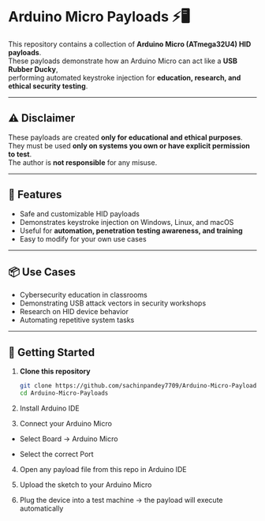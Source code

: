 # Arduino Micro Payloads ⚡🖥️

This repository contains a collection of **Arduino Micro (ATmega32U4) HID payloads**.  
These payloads demonstrate how an Arduino Micro can act like a **USB Rubber Ducky**,  
performing automated keystroke injection for **education, research, and ethical security testing**.

---

## ⚠️ Disclaimer
These payloads are created **only for educational and ethical purposes**.  
They must be used **only on systems you own or have explicit permission to test**.  
The author is **not responsible** for any misuse.

---

## 🎯 Features
- Safe and customizable HID payloads  
- Demonstrates keystroke injection on Windows, Linux, and macOS  
- Useful for **automation, penetration testing awareness, and training**  
- Easy to modify for your own use cases  

---

## 📦 Use Cases
- Cybersecurity education in classrooms  
- Demonstrating USB attack vectors in security workshops  
- Research on HID device behavior  
- Automating repetitive system tasks  

---

## 🚀 Getting Started

1. **Clone this repository**
   ```bash
   git clone https://github.com/sachinpandey7709/Arduino-Micro-Payloads.git
   cd Arduino-Micro-Payloads
   
2. Install Arduino IDE

4. Connect your Arduino Micro

- Select Board → Arduino Micro

- Select the correct Port

4. Open any payload file from this repo in Arduino IDE

5. Upload the sketch to your Arduino Micro

6. Plug the device into a test machine → the payload will execute automatically
